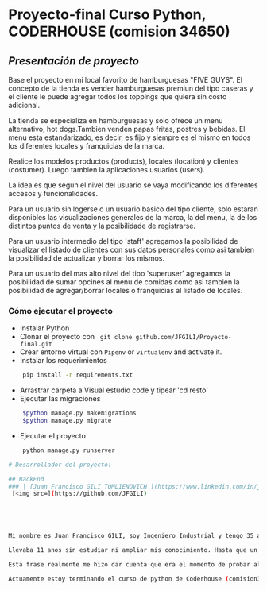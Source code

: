 # Proyecto-final Curso Python, CODERHOUSE (comision 34650)

## *Presentación de proyecto*

 Base el proyecto en mi local favorito de hamburguesas "FIVE GUYS". El concepto de la tienda es vender hamburguesas premiun del tipo caseras y el cliente le puede agregar todos los toppings que quiera sin costo adicional. 
 
 La tienda se especializa en hamburguesas y solo ofrece un menu alternativo, hot dogs.Tambien venden papas fritas, postres y bebidas. El menu esta estandarizado, es decir, es fijo y siempre es el mismo en todos los diferentes locales y franquicias de la marca.

Realice los modelos productos (products), locales (location) y clientes (costumer). Luego tambien la aplicaciones usuarios (users).

La idea es que segun el nivel del usuario se vaya modificando los diferentes  accesos y funcionalidades.

Para un usuario sin logerse o un usuario basico del tipo cliente, solo estaran disponibles las visualizaciones generales de la marca, la del menu, la de los distintos puntos de venta y la posibilidade de registrarse.

Para un usuario intermedio del tipo 'staff' agregamos la posibilidad de visualizar el listado de clientes con sus datos personales como asi tambien la posibilidad de actualizar y borrar los mismos.

Para un usuario del mas alto nivel del tipo 'superuser' agregamos la posibilidad de sumar opcines al menu de comidas como asi tambien la posibilidad de agregar/borrar locales o franquicias al listado de locales.

### Cómo ejecutar el proyecto
- Instalar Python
- Clonar el proyecto con ``` git clone github.com/JFGILI/Proyecto-final.git```
- Crear entorno virtual con `Pipenv` or `virtualenv` and activate it.
- Instalar los requerimientos
```sh
    pip install -r requirements.txt
```
- Arrastrar carpeta a Visual estudio code y tipear 'cd resto' 
- Ejecutar las migraciones
```sh
    $python manage.py makemigrations
    $python manage.py migrate
```
- Ejecutar el proyecto
```sh
    python manage.py runserver

# Desarrollador del proyecto:

## BackEnd
### | [Juan Francisco GILI TOMLIENOVICH ](https://www.linkedin.com/in/juan-francisco-gili-tomlienovich-30494b23a) | 
 [<img src=](https://github.com/JFGILI) 





Mi nombre es Juan Francisco GILI, soy Ingeniero Industrial y tengo 35 anos. Llevo trabajando 11 anos en la industria y actualmente estoy a cargo de una fabrica de red antigranizo en la provincia de Mendoza.

Llevaba 11 anos sin estudiar ni ampliar mis conocimiento. Hasta que un  dia, hablando con un amigo me dijo una frase que me toco, la frase fue la siguiente: "10 anos haciendo lo mismo no es experiencia, es solamente 10 anos haciendo lo mismo". 

Esta frase realmente me hizo dar cuenta que era el momento de probar algo nuevo, que era el momento para un nuevo desafio. 

Actuamente estoy terminando el curso de python de Coderhouse (comision34650), mi primer experiencia en el mundo IT.

